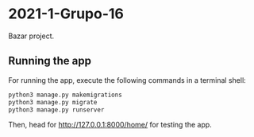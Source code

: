 # 2021-1-Grupo-16

Bazar project.

## Running the app

For running the app, execute the following commands in a terminal shell:

```bash
python3 manage.py makemigrations
python3 manage.py migrate
python3 manage.py runserver
```

Then, head for http://127.0.0.1:8000/home/ for testing the app.